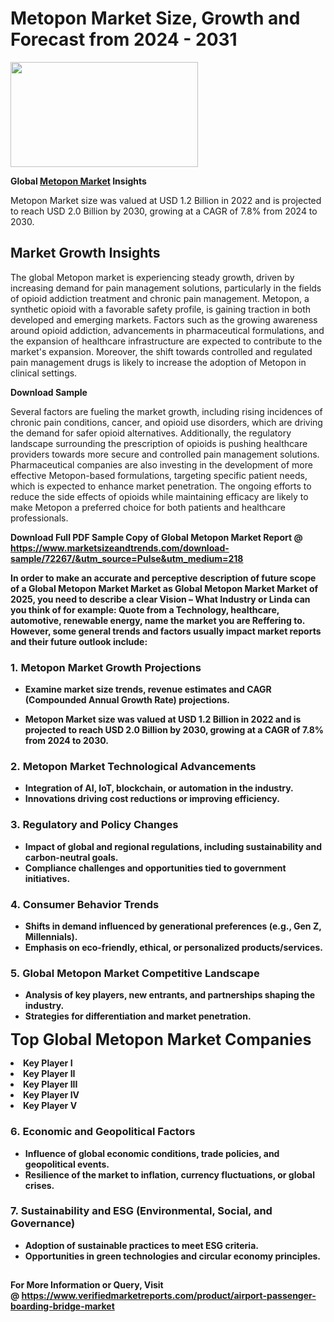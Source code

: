 <H1>Metopon Market Size, Growth and Forecast from 2024 - 2031</H1><img class="aligncenter size-medium wp-image-584254" src="https://thirdeyenews.in/wp-content/uploads/2024/09/Global-Market-Research-300x168.jpeg" alt="" width="300" height="168" /><p><strong>Global&nbsp;<a href="https://www.marketsizeandtrends.com/download-sample/72267/&amp;utm_source=Pulse&amp;utm_medium=218">Metopon Market</a> Insights</strong></p><p>Metopon Market size was valued at USD 1.2 Billion in 2022 and is projected to reach USD 2.0 Billion by 2030, growing at a CAGR of 7.8% from 2024 to 2030.</p><p><h2>Market Growth Insights</h2> <p>The global Metopon market is experiencing steady growth, driven by increasing demand for pain management solutions, particularly in the fields of opioid addiction treatment and chronic pain management. Metopon, a synthetic opioid with a favorable safety profile, is gaining traction in both developed and emerging markets. Factors such as the growing awareness around opioid addiction, advancements in pharmaceutical formulations, and the expansion of healthcare infrastructure are expected to contribute to the market's expansion. Moreover, the shift towards controlled and regulated pain management drugs is likely to increase the adoption of Metopon in clinical settings.</p> <p><strong>Download Sample</strong></p> <p>Several factors are fueling the market growth, including rising incidences of chronic pain conditions, cancer, and opioid use disorders, which are driving the demand for safer opioid alternatives. Additionally, the regulatory landscape surrounding the prescription of opioids is pushing healthcare providers towards more secure and controlled pain management solutions. Pharmaceutical companies are also investing in the development of more effective Metopon-based formulations, targeting specific patient needs, which is expected to enhance market penetration. The ongoing efforts to reduce the side effects of opioids while maintaining efficacy are likely to make Metopon a preferred choice for both patients and healthcare professionals.</p> <p><strong></p><p><span class=""><strong>Download Full PDF Sample Copy of Global Metopon Market Report</strong> @ <a href="https://www.marketsizeandtrends.com/download-sample/72267/&amp;utm_source=Pulse&amp;utm_medium=218" target="_blank">https://www.marketsizeandtrends.com/download-sample/72267/&amp;utm_source=Pulse&amp;utm_medium=218</a></span></p><p>In order to make an accurate and perceptive description of future scope of a Global&nbsp;Metopon Market Market as Global&nbsp;Metopon Market Market of 2025, you need to describe a clear Vision &ndash; What Industry or Linda can you think of for example: Quote from a Technology, healthcare, automotive, renewable energy, name the market you are Reffering to. However, some general trends and factors usually impact market reports and their future outlook include:</p><h3>1.&nbsp;<strong>Metopon Market Growth Projections</strong></h3><ul><li>Examine market size trends, revenue estimates and CAGR (Compounded Annual Growth Rate) projections.</li><li><p>Metopon Market size was valued at USD 1.2 Billion in 2022 and is projected to reach USD 2.0 Billion by 2030, growing at a CAGR of 7.8% from 2024 to 2030.</p></li></ul><h3>2.&nbsp;<strong>Metopon Market Technological Advancements</strong></h3><ul><li>Integration of AI, IoT, blockchain, or automation in the industry.</li><li>Innovations driving cost reductions or improving efficiency.</li></ul><h3>3.&nbsp;<strong>Regulatory and Policy Changes</strong></h3><ul><li>Impact of global and regional regulations, including sustainability and carbon-neutral goals.</li><li>Compliance challenges and opportunities tied to government initiatives.</li></ul><h3>4.&nbsp;<strong>Consumer Behavior Trends</strong></h3><ul><li>Shifts in demand influenced by generational preferences (e.g., Gen Z, Millennials).</li><li>Emphasis on eco-friendly, ethical, or personalized products/services.</li></ul><h3>5.&nbsp;<strong>Global Metopon Market Competitive Landscape</strong></h3><ul><li>Analysis of key players, new entrants, and partnerships shaping the industry.</li><li>Strategies for differentiation and market penetration.</li></ul><p data-pm-slice="1 1 []"><span style="color: inherit; font-family: inherit; font-size: 25px;">Top Global Metopon Market Companies</span></p><div class="" data-test-id=""><p><li>Key Player I</li><li> Key Player II</li><li> Key Player III</li><li> Key Player IV</li><li> Key Player V</li></p></div><h3>6.&nbsp;<strong>Economic and Geopolitical Factors</strong></h3><ul><li>Influence of global economic conditions, trade policies, and geopolitical events.</li><li>Resilience of the market to inflation, currency fluctuations, or global crises.</li></ul><h3>7.&nbsp;<strong>Sustainability and ESG (Environmental, Social, and Governance)</strong></h3><ul><li>Adoption of sustainable practices to meet ESG criteria.</li><li>Opportunities in green technologies and circular economy principles.</li></ul><h2><strong style="font-size: 14px;">For More Information or Query, Visit @&nbsp;</strong><a style="background-color: #ffffff; font-size: 14px;" href="https://www.marketsizeandtrends.com/report/metopon-market/" target="_blank">https://www.verifiedmarketreports.com/product/airport-passenger-boarding-bridge-market</a></h2>
